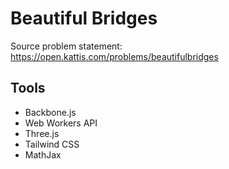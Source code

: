 # Beautiful Bridges

Source problem statement: https://open.kattis.com/problems/beautifulbridges

## Tools

* Backbone.js
* Web Workers API
* Three.js
* Tailwind CSS
* MathJax
